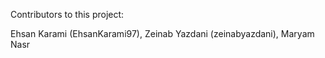 Contributors to this project:

Ehsan Karami (EhsanKarami97),
Zeinab Yazdani (zeinabyazdani),
Maryam Nasr
